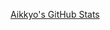 [Aikkyo's GitHub Stats](https://github-readme-stats.vercel.app/api?username=4ikkyo&show_icons=true&theme=radical&hide_border=true&include_all_commits=true&count_private=true)
